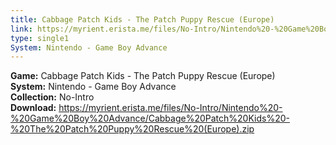 ```yaml
---
title: Cabbage Patch Kids - The Patch Puppy Rescue (Europe)
link: https://myrient.erista.me/files/No-Intro/Nintendo%20-%20Game%20Boy%20Advance/Cabbage%20Patch%20Kids%20-%20The%20Patch%20Puppy%20Rescue%20(Europe).zip
type: single1
System: Nintendo - Game Boy Advance
---
```

<b>Game:</b> Cabbage Patch Kids - The Patch Puppy Rescue (Europe)<br>
<b>System:</b> Nintendo - Game Boy Advance<br>
<b>Collection:</b> No-Intro<br>
<b>Download:</b> https://myrient.erista.me/files/No-Intro/Nintendo%20-%20Game%20Boy%20Advance/Cabbage%20Patch%20Kids%20-%20The%20Patch%20Puppy%20Rescue%20(Europe).zip